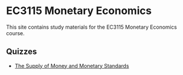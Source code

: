 # EC3115 Monetary Economics

This site contains study materials for the EC3115 Monetary Economics course.

## Quizzes

*   [The Supply of Money and Monetary Standards](./quizzes/quiz4-mc.html)
